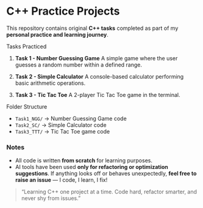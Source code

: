 # C++ Practice Projects

This repository contains original **C++ tasks** completed as part of my **personal practice and learning journey**.

Tasks Practiced

1. **Task 1 - Number Guessing Game**
   A simple game where the user guesses a random number within a defined range.

2. **Task 2 - Simple Calculator**
   A console-based calculator performing basic arithmetic operations.

3. **Task 3 - Tic Tac Toe**
   A 2-player Tic Tac Toe game in the terminal.

Folder Structure

* `Task1_NGG/` → Number Guessing Game code
* `Task2_SC/` → Simple Calculator code
* `Task3_TTT/` → Tic Tac Toe game code


### Notes

* All code is written **from scratch** for learning purposes.
* AI tools have been used **only for refactoring or optimization suggestions**. If anything looks off or behaves unexpectedly, **feel free to raise an issue** — I code, I learn, I fix!


> “Learning C++ one project at a time. Code hard, refactor smarter, and never shy from issues.”


